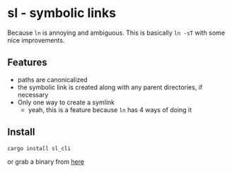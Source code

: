 # sl - symbolic links

Because `ln` is annoying and ambiguous. This is basically `ln -sT` with some nice improvements.

## Features

- paths are canonicalized
- the symbolic link is created along with any parent directories, if necessary
- Only one way to create a symlink
  - yeah, this is a feature because `ln` has 4 ways of doing it

## Install

```
cargo install sl_cli
```

or grab a binary from [here](https://github.com/chmln/sl/releases)
